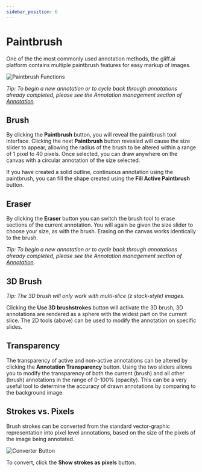 ```yaml
---
sidebar_position: 6
---
```


# Paintbrush

One of the the most commonly used annotation methods, the gliff.ai platform contains multiple paintbrush features for easy markup of images.

![Paintbrush Functions](/img/annotate/annotate_paintbrush.png)

_Tip: To begin a new annotation or to cycle back through annotations already completed, please see the Annotation management section of [Annotation](annotation)._

## Brush

By clicking the **Paintbrush** button, you will reveal the paintbrush tool interface.
Clicking the next **Paintbrush** button revealed will cause the size slider to appear, allowing the radius of the brush to be altered within a range of 1 pixel to 40 pixels.
Once selected, you can draw anywhere on the canvas with a circular annotation of the size selected.

If you have created a solid outline, continuous annotation using the paintbrush, you can fill the shape created using the **Fill Active Paintbrush** button.

## Eraser

By clicking the **Eraser** button you can switch the brush tool to erase sections of the current annotation.
You will again be given the size slider to choose your size, as with the brush.
Erasing on the canvas works identically to the brush.

_Tip: To begin a new annotation or to cycle back through annotations already completed, please see the Annotation management section of [Annotation](annotation)._

## 3D Brush

_Tip: The 3D brush will only work with multi-slice (z stack-style) images._

Clicking the **Use 3D brushstrokes** button will activate the 3D brush, 3D annotations are rendered as a sphere with the widest part on the current slice. The 2D tools (above) can be used to modify the annotation on specific slides.

## Transparency

The transparency of active and non-active annotations can be altered by clicking the **Annotation Transparency** button.
Using the two sliders allows you to modify the transparency of both the current (brush) and all other (brush) annotations in the range of 0-100% (opacity).
This can be a very useful tool to determine the accuracy of drawn annotations by comparing to the background image.

## Strokes vs. Pixels

Brush strokes can be converted from the standard vector-graphic representation into pixel level annotations, based on the size of the pixels of the image being annotated.

![Converter Button](/img/annotate/annotate_strokes.png)

To convert, click the **Show strokes as pixels** button.
